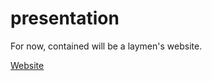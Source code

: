 # presentation

For now, contained will be a laymen's website.

[Website](https://xai-explainableartificialinteliigence.github.io/presentation/index.html)